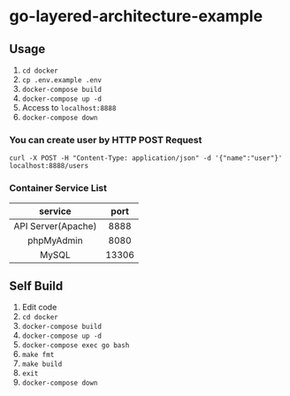 # go-layered-architecture-example

## Usage
1. `cd docker`
1. `cp .env.example .env`
1. `docker-compose build`
1. `docker-compose up -d`
1. Access to `localhost:8888`
1. `docker-compose down`

### You can create user by HTTP POST Request
```
curl -X POST -H "Content-Type: application/json" -d '{"name":"user"}' localhost:8888/users
```

### Container Service List
|service|port|  
|:---:|:---:|  
|API Server(Apache)|8888|
|phpMyAdmin|8080|
|MySQL|13306|

## Self Build
1. Edit code
1. `cd docker`
1. `docker-compose build`
1. `docker-compose up -d`
1. `docker-compose exec go bash`
1. `make fmt`
1. `make build`
1. `exit`
1. `docker-compose down`
